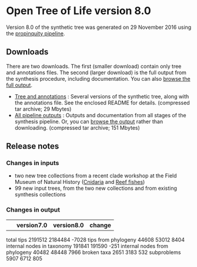 # Open Tree of Life version 8.0

Version 8.0 of the synthetic tree was generated on 29 November 2016 using the [propinquity pipeline](https://github.com/OpenTreeOfLife/propinquity).

## Downloads
There are two downloads. The first (smaller download) contain only tree and annotations files. The second (larger download) is the full output from the synthesis procedure, including documentation. You can also [browse the full output](http://files.opentreeoflife.org/synthesis/opentree8.0/output/index.html).

* [Tree and annotations](http://files.opentreeoflife.org/synthesis/opentree8.0/opentree8.0_tree.tgz) : Several versions of the synthetic tree, along with the annotations file. See the enclosed README for details. (compressed tar archive; 29 Mbytes)
* [All pipeline outputs](http://files.opentreeoflife.org/synthesis/opentree8.0/opentree8.0_output.tgz) : Outputs and documentation from all stages of the synthesis pipeline. Or, you can [browse the output](http://files.opentreeoflife.org/synthesis/opentree8.0/output/index.html) rather than downloading. (compressed tar archive; 151 Mbytes)

## Release notes

### Changes in inputs

* two new tree collections from a recent clade workshop at the Field Museum of Natural History ([Cnidaria](https://tree.opentreeoflife.org/curator/collections/pcart/cnidaria) and [Reef fishes](https://tree.opentreeoflife.org/curator/collections/mwestneat/reef-fishes))
* 99 new input trees, from the two new collections and from existing synthesis collections

### Changes in output

<!--
Get this table by running compare_synthesis_outputs.py in propinquity bin
dir. Stats tables must use inline HTML, since web2py doesn't know how to render table markdown :-/
-->
<table class="table table-condensed">
<tr>
   <th><!--statistic-->&nbsp;</th>
   <th>version7.0</th>
   <th>version8.0</th>
   <th>change</th>
</tr>
</table>
<tr>
   <th>total tips</th>
   <th>2191512</th>
   <th>2184484</th>
   <th>-7028</th>
</tr>
<tr>
   <th>tips from phylogeny</th>
   <th>44608</th>
   <th>53012</th>
   <th>8404</th>
</tr>
<tr>
   <th>internal nodes in taxonomy</th>
   <th>191841</th>
   <th>191590</th>
   <th>-251</th>
</tr>
<tr>
   <th>internal nodes from phylogeny</th>
   <th>40482</th>
   <th>48448</th>
   <th>7966</th>
</tr>
<tr>
   <th>broken taxa</th>
   <th>2651</th>
   <th>3183</th>
   <th>532</th>
</tr>
<tr>
   <th>subproblems</th>
   <th>5907</th>
   <th>6712</th>
   <th>805</th>
</tr>
</table>
